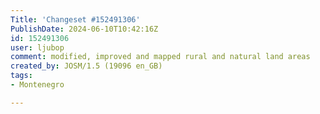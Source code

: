 ```yaml
---
Title: 'Changeset #152491306'
PublishDate: 2024-06-10T10:42:16Z
id: 152491306
user: ljubop
comment: modified, improved and mapped rural and natural land areas
created_by: JOSM/1.5 (19096 en_GB)
tags:
- Montenegro

---
```

